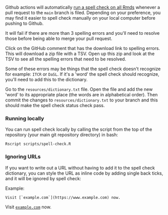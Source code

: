 
Github actions will automatically [run a spell check on all Rmds](https://github.com/jhudsl/OTTR_Template/blob/main/.github/workflows/style-and-sp-check.yml) whenever a pull request to the `main` branch is filed.
Depending on your preference, you may find it easier to spell check manually on your local computer before pushing to Github.

It will fail if there are more than 3 spelling errors and you'll need to resolve those before being able to merge your pull request.

Click on the GitHub comment that has the download link to spelling errors.
This will download a zip file with a TSV. Open up this zip and look at the TSV to see all the spelling errors that need to be resolved. 

Some of these errors may be things that the spell check doesn't recognize for example: `ITCR` or `DaSL`.
If it's a 'word' the spell check should recognize, you'll need to add this to the dictionary.

Go to the `resources/dictionary.txt` file.
Open the file and add the new 'word' to its appropriate place (the words are in alphabetical order).
Then commit the changes to `resources/dictionary.txt` to your branch and this should make the spell check status check pass.

### Running locally

You can run spell check locally by calling the script from the top of the repository (your main git repository directory) in bash:

```
Rscript scripts/spell-check.R
```

### Ignoring URLs

If you want to write out a URL without having to add it to the spell check dictionary, you can style the URL as inline code by adding single back ticks, and it will be ignored by spell check:

Example:

```
Visit [`example.com`](https://www.example.com) now.
```
Visit [`example.com`](https://www.example.com) now.
